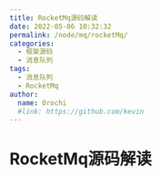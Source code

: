 ```yaml
---
title: RocketMq源码解读
date: 2022-05-06 10:32:32
permalink: /node/mq/rocketMq/
categories:
  - 框架源码
  - 消息队列
tags:
  - 消息队列
  - RocketMq
author: 
  name: Orochi
  #link: https://github.com/kevin
---
```

# RocketMq源码解读
